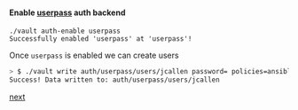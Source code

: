 
#### Enable [userpass](https://www.vaultproject.io/docs/auth/userpass.html) auth backend
```
./vault auth-enable userpass
Successfully enabled 'userpass' at 'userpass'!
```
Once `userpass` is enabled we can create users
```bash
> $ ./vault write auth/userpass/users/jcallen password= policies=ansible
Success! Data written to: auth/userpass/users/jcallen
```


[next](4_write_read_example.md)
